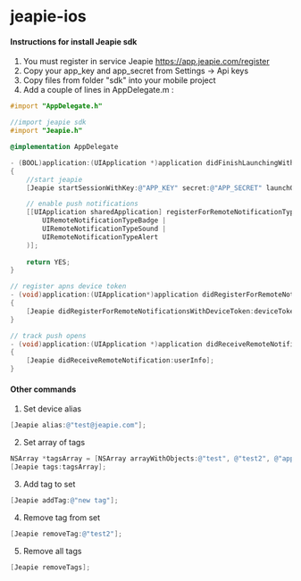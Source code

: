 jeapie-ios
==========

#### Instructions for install Jeapie sdk

1. You must register in service Jeapie https://app.jeapie.com/register
2. Copy your app_key and app_secret from Settings -> Api keys
3. Copy files from folder "sdk" into your mobile project
4. Add a couple of lines in AppDelegate.m :

```objectivec
#import "AppDelegate.h"

//import jeapie sdk
#import "Jeapie.h"

@implementation AppDelegate

- (BOOL)application:(UIApplication *)application didFinishLaunchingWithOptions:(NSDictionary *)launchOptions
{
    //start jeapie
    [Jeapie startSessionWithKey:@"APP_KEY" secret:@"APP_SECRET" launchOptions:launchOptions];

    // enable push notifications
    [[UIApplication sharedApplication] registerForRemoteNotificationTypes:(
        UIRemoteNotificationTypeBadge | 
        UIRemoteNotificationTypeSound | 
        UIRemoteNotificationTypeAlert
    )];
    
    return YES;
}

// register apns device token
- (void)application:(UIApplication*)application didRegisterForRemoteNotificationsWithDeviceToken:(NSData*)deviceToken
{
    [Jeapie didRegisterForRemoteNotificationsWithDeviceToken:deviceToken];
}

// track push opens
- (void)application:(UIApplication *)application didReceiveRemoteNotification:(NSDictionary *)userInfo
{
    [Jeapie didReceiveRemoteNotification:userInfo];
}
```

#### Other commands
1) Set device alias
```objectivec
[Jeapie alias:@"test@jeapie.com"];
```
2) Set array of tags
```objectivec
NSArray *tagsArray = [NSArray arrayWithObjects:@"test", @"test2", @"apple", nil];
[Jeapie tags:tagsArray];
```
3) Add tag to set
```objectivec
[Jeapie addTag:@"new tag"];
```
4) Remove tag from set
```objectivec
[Jeapie removeTag:@"test2"];
```
5) Remove all tags
```objectivec
[Jeapie removeTags];
```
